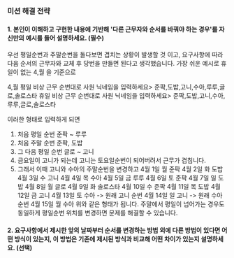 ### 미션 해결 전략 
#### 1. 본인이 이해하고 구현한 내용에 기반해 '다른 근무자와 순서를 바꿔야 하는 경우'를 자신만의 예시를 들어 설명하세요. (필수)       
우선 평일순번과 주말순번을 돌다보면 겹치는 상황이 발생할 것 이고, 요구사항에 따라 다음 순서의 근무자와 교체 후 당번을 만들면 된다고 생각했습니다.
가장 쉬운 예시로
휴일이 없는 4,월 을 기준으로

4,월
평일 비상 근무 순번대로 사원 닉네임을 입력하세요> 준팍,도밥,고니,수아,루루,글로,솔로스타
휴일 비상 근무 순번대로 사원 닉네임을 입력하세요> 준팍,도밥,고니,수아,루루,글로,솔로스타

이러한 형태로 입력하게 되면
1. 처음 평일 순번 준팍 ~ 루루
2. 처음 주말 순번 준팍, 도밥
3. 그 다음 평일 순번 글로 ~ 고니
4. 금요일이 고니가 되는데 고니는 토요일순번이 되어버려서 근무가 겹칩니다.
5. 그래서 이때 고니와 수아의 주말순번을 변경하고
4월 1일 월 준팍
4월 2일 화 도밥
4월 3일 수 고니
4월 4일 목 수아
4월 5일 금 루루
4월 6일 토 준팍
4월 7일 일 도밥
4월 8일 월 글로
4월 9일 화 솔로스타
4월 10일 수 준팍
4월 11일 목 도밥
4월 12일 금 고니 
4월 13일 토 수아 -> 원래 고니 순번
4월 14일 일 고니 -> 원래 수아 순번
4월 15일 월 수아
위와 같은 형태가 됩니다.
주말에서 평일이 넘어가는 경우도 동일하게 평일순번 위치를 변경하면 문제를 해결할 수 있습니다.

#### 2. 요구사항에서 제시한 앞의 날짜부터 순서를 변경하는 방법 외에 다른 방법이 있다면 어떤 방식이 있는지, 이 방법은 기존에 제시된 방식과 비교해 어떤 차이가 있는지 설명하세요. (선택)
